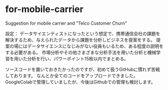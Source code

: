 # for-mobile-carrier
Suggestion for mobile carrier and "Telco Customer Churn"

設定：
データサイエンティストになったという想定で、携帯通信会社の課題を解決するため、与えられたデータから課題を分析しビジネスを提案をする。
提案の場にはデータサイエンスになじみがない役員もいるため、ある程度の説明をする必要がある。
市場分析やその他さまざまな分析手法を用いた分析と機械学習を用いた分析を行い、パワーポイント15枚以内でまとめる。

ソースコードを置いておきたかったのですが、初めて扱うGitHubに慣れず苦戦しております。
なんとか全てのコードをアップロードできました。
GoogleColabで管理していましたが、今後はGithubでの管理も検討します。

